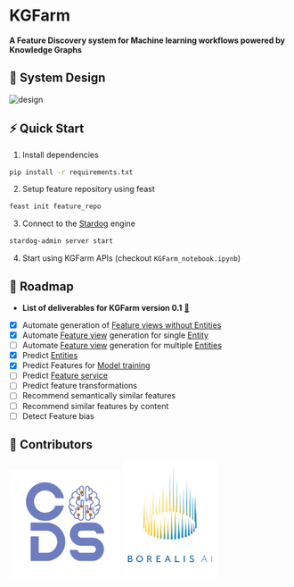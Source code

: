 # KGFarm
<b>A Feature Discovery system for Machine learning workflows powered by Knowledge Graphs</b>
## 📐 System Design
![design](https://user-images.githubusercontent.com/40717058/162835808-3f99b48f-78f6-44c8-a431-88a09da43d7c.png)

## ⚡ Quick Start
1. Install dependencies
```bash
pip install -r requirements.txt
```
2. Setup feature repository using feast
```bash
feast init feature_repo
```
3. Connect to the [Stardog](https://www.stardog.com/) engine
```bash
stardog-admin server start
```
4. Start using KGFarm APIs (checkout <code>KGFarm_notebook.ipynb</code>)

## 🚧 Roadmap
- <b>List of deliverables for KGFarm version 0.1</b> [🔗](https://docs.google.com/document/d/1M_iWqk0YUscxXPl3UKJ0m83NAXdVOhVbUXnbKry4dSQ/edit#heading=h.flxu6q5t6n5w)
* [X] Automate generation of [Feature views without Entities](https://docs.feast.dev/getting-started/concepts/feature-view#feature-views-without-entities)
* [X] Automate [Feature view](https://docs.feast.dev/getting-started/concepts/feature-view) generation for single [Entity](https://docs.feast.dev/v/v0.6-branch/user-guide/entities)
* [ ] Automate [Feature view](https://docs.feast.dev/getting-started/concepts/feature-view) generation for multiple [Entities](https://docs.feast.dev/v/v0.6-branch/user-guide/entities)
* [x] Predict [Entities](https://docs.feast.dev/v/v0.6-branch/user-guide/entities) 
* [x] Predict Features for [Model training](https://docs.feast.dev/getting-started/quickstart#step-4-generating-training-data)
* [ ] Predict [Feature service](https://docs.feast.dev/getting-started/concepts/feature-service)
* [ ] Predict feature transformations
* [ ] Recommend semantically similar features
* [ ] Recommend similar features by content
* [ ] Detect Feature bias

## 🦾 Contributors
<p float="left">
 
  <img src="helpers/graphics/CoDS.png" width="200"/> 

  <img src="helpers/graphics/borealisAI.png" width="170"/>
</p>